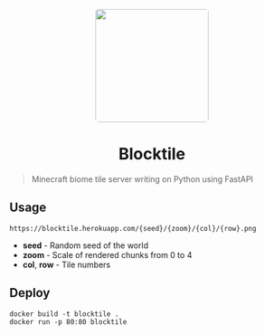 <p  align="center"><a  href="https://github.com/rmdlv/blocktile"><img  src="https://i.imgur.com/3LY2aw6.png"  width="200px"  style="display: inline-block; border-radius: 5px"></a></p>
<h1  align="center">Blocktile</h1>

> Minecraft biome tile server writing on Python using FastAPI
## Usage
```
https://blocktile.herokuapp.com/{seed}/{zoom}/{col}/{row}.png
```
- **seed** - Random seed of the world
- **zoom** - Scale of rendered chunks from 0 to 4
- **col**, **row** - Tile numbers
## Deploy
```
docker build -t blocktile .
docker run -p 80:80 blocktile
```
